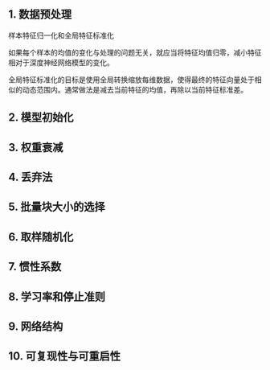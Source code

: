 

## 1. 数据预处理

样本特征归一化和全局特征标准化

如果每个样本的均值的变化与处理的问题无关，就应当将特征均值归零，减小特征相对于深度神经网络模型的变化。

全局特征标准化的目标是使用全局转换缩放每维数据，使得最终的特征向量处于相似的动态范围内。通常做法是减去当前特征的均值，再除以当前特征标准差。


## 2. 模型初始化


## 3. 权重衰减

## 4. 丢弃法


## 5. 批量块大小的选择


## 6. 取样随机化

## 7. 惯性系数

## 8. 学习率和停止准则


## 9. 网络结构


## 10. 可复现性与可重启性